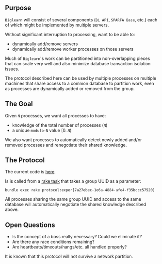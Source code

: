 ## Purpose

`Biglearn` will consist of several components (`BL API`, `SPARFA Base`, etc.)
each of which might be implemented by multiple servers.

Without significant interruption to processing, want to be able to:
* dynamically add/remove servers
* dynamically add/remove worker processes on those servers

Much of `Biglearn`'s work
can be partitioned into non-overlapping pieces
that can scale very well
and also minimize database transaction isolation issues.

The protocol described here can be used
by multiple processes on multiple machines
that share access to a common database
to partition work,
even as processes are dynamically
added or removed from the group.

## The Goal

Given `N` processes,
we want all processes to have:
* knowledge of the total number of processes (`N`)
* a unique `modulo-N` value [0..`N`)

We also want processes to
automatically detect newly added and/or removed processes
and renegotiate their shared knowledge.

## The Protocol

The current code is 
[here](https://github.com/openstax/biglearn-api/blob/klb_protocol/lib/protocol.rb).

Is is called from a
[rake task](https://github.com/openstax/biglearn-api/blob/klb_protocol/lib/tasks/protocol.rake)
that takes a group UUID as a parameter:
```
bundle exec rake protocol:exper[7a27ebec-1e6a-4884-afe4-f35bccc57520]
```
All processes sharing the same group UUID
and access to the same database
will automatically negotiate the shared knowledge
described above.

## Open Questions

* Is the concept of a boss really necessary?  Could we eliminate it?
* Are there any race conditions remaining?
* Are heartbeats/timeouts/hangs/etc. all handled properly?

It is known that this protocol will not survive a network partition.

